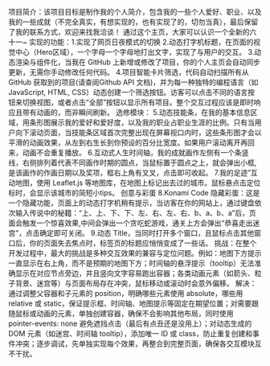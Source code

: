 项目简介：该项目目标是制作我的个人简介，包含我的一些个人爱好、职业、以及我的一些成就（不完全真实，有想实现的，也有实现了的，切勿当真），最后保留了我的联系方式，欢迎来找我洽谈！
通过这个主页，大家可以认识一个全新的六十一~
实现的功能：1.实现了网页日夜模式的切换
           2.动态打字机标题，在页面的视觉中心（Hero区域），一个字母一个字母地打出文字，实现了与用户的交互。
           3.动态渲染与组件化，当我在 GitHub 上新增或修改了项目，你的个人主页会自动同步更新，无需你手动修改任何代码。
           4.项目智能卡片筛选，代码自动扫描所有从 GitHub 获取到的项目(请查阅Github API 文档)，并为每一种独特的编程语言（如 JavaScript, HTML, CSS）动态创建一个筛选按钮。访客可以点击不同的语言按钮来切换视图，或者点击“全部”按钮以显示所有项目。整个交互过程应该是即时响应且带有动画的，而非瞬间刷新。
           选修模块：
           5.动态技能条，在我的基本信息区域，用条形图展示我的爱好和爱好度，以及我的职业占职业生涯的比例。只有当用户向下滚动页面，当技能条区域首次完整出现在屏幕视口内时，这些条形图才会以平滑的动画效果，从左到右生长到你预设的百分比宽度。如果用户滚动离开再回来，动画不会重复播放。
           6.互动式人生时间轴，我的成就画作左侧有一个条竖线，右侧排列着代表不同画作时期的圆点，当鼠标置于圆点之上，就会弹出小框,是该画作的作画日期以及奖项，框右上角有叉叉，点击即可收起。
           7.我的足迹”互动地图，使用 Leaflet.js 等地图库，在地图上标记出去过的城市。鼠标悬点击定位标时，会显示该城市的简短小tips。
           创意与彩蛋
           8.Konami Code 隐藏彩蛋：这是一个隐藏功能，页面上的动态打字机稍有提示，当访客在你的网站上，通过键盘依次输入传说中的秘籍：“上、上、下、下、左、右、左、右、b、a、b、a”后，页面会触发一个惊喜效果,中间会弹出一个贪吃蛇游戏，通关上方会弹出“恭喜走出迷宫”，点击确定即可关闭。
           9.动态 Title，当同时打开多个窗口，且鼠标点击其他窗口后，你的页面失去焦点时，标签页的标题应悄悄变成了一些话。
挑战：在整个开发过程中，最大的挑战是多种交互效果的兼容与定位问题。例如：地图下方提示一直显示在右上角，而不是预期的地图下方；时间轴的悬浮提示（tooltip）无法准确显示在对应节点旁边，并且竖向文字容易跑出容器；各类动画元素（如箭头、粒子背景、迷宫等）与页面布局存在冲突，鼠标移动或滚动时会意外偏移。    解决：通过调整父容器和子元素的 position，明确哪些元素使用 absolute，哪些用 relative 或 static，保证提示框、时间轴、地图提示等固定在期望位置；对需要跟随鼠标或动画的元素，单独创建容器，确保不会影响其他布局，同时使用 pointer-events: none 避免遮挡点击（最后有点丑还是没用上）；对动态生成的 DOM 元素（如迷宫、时间轴 tooltip），添加唯一 ID 或 class，防止重复创建和事件冲突；逐步调试，先单独实现每个效果，再整合到完整页面，确保各交互模块互不干扰。

